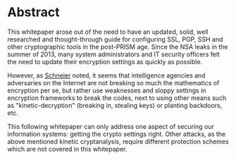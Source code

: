 Abstract
=========

This whitepaper arose out of the need to have an updated, solid, well researched and thought-through guide for configuring SSL, PGP, SSH and other cryptographic tools in the post-PRISM age.
Since the NSA leaks in the summer of 2013, many system administrators and IT security officers felt the need to update their encryption settings as quickly as possible.

However, as [Schneier][SchneiderNSAbreaksEncryption] noted, it seems that intelligence agencies and adversaries on the Internet are not breaking so much the mathematics of encryption per se, but rather use weaknesses and sloppy settings in encryption frameworks to break the codes, next to using other means such as "kinetic-decryption" (breaking in, stealing keys) or planting backdoors, etc.


This following whitepaper can only address one aspect of securing our information systems: getting the crypto settings right. Other attacks, as the above mentioned kinetic cryptanalysis, require different protection schemes which are not covered in this whitepaper.


[SchneiderNSAbreaksEncryption]: https://www.schneier.com/blog/archives/2013/09/the_nsa_is_brea.html	"The NSA Is Breaking Most Encryption on the Internet"
